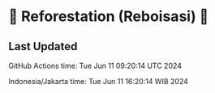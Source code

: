 
# 🌳 Reforestation (Reboisasi) 🌲

## Last Updated

GitHub Actions time: Tue Jun 11 09:20:14 UTC 2024

Indonesia/Jakarta time: Tue Jun 11 16:20:14 WIB 2024

